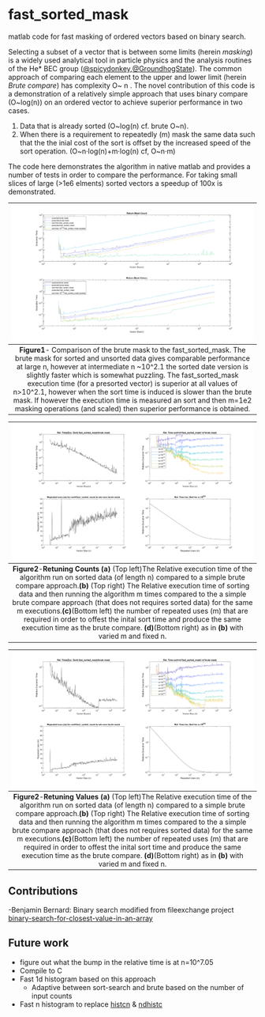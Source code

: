 # fast_sorted_mask
matlab code for fast masking of ordered vectors based on binary search.

Selecting a subset of a vector that is between some limits (herein *masking*) is a widely used analytical tool in particle physics and the analysis routines of the He* BEC group ([@spicydonkey](https://github.com/spicydonkey/hebec_essentials),[@GroundhogState](https://github.com/GroundhogState)). The common approach of comparing each element to the upper and lower limit  (herein *Brute compare*) has complexity O\~ n . The novel contribution of this code is a demonstration of a relatively simple approach that uses binary compare (O\~log(n)) on an ordered vector to achieve superior performance in two cases. 
1. Data that is already sorted (O\~log(n) cf. brute O\~n).
2. When there is a requirement to repeatedly (m) mask the same data such that the the inial cost of the sort is offset by the increased speed of the sort operation. (O\~n·log(n)+m·log(n) cf, O\~n·m)

The code here demonstrates the algorithm in native matlab and provides a number of tests in order to compare the performance.
For taking small slices of large (>1e6 elments) sorted vectors a speedup of 100x is demonstrated.

| ![A comparison of various masking approaches](fig1.png "Fig1") | 
|:--:| 
 **Figure1**- Comparison of the brute mask to the fast_sorted_mask. The brute mask for sorted and unsorted data gives comparable performance at large n, however at intermediate n \~10^2.1 the sorted date version is slightly faster which is somewhat puzzling. The fast_sorted_mask execution time (for a presorted vector) is superior at all values of n>10^2.1, however when the sort time is induced is slower than the brute mask. If however the execution time is measured an sort and then m=1e2 masking operations (and scaled) then superior performance is obtained.  |



| ![A comparison of various masking approaches](fig2.png "Fig2") | 
|:--:| 
| **Figure2**-**Retuning Counts** **(a)** (Top left)The Relative execution time of the algorithm run on sorted data (of length n) compared to a simple brute compare approach.**(b)** (Top right) The Relative execution time of sorting data and then running the algorithm m times compared to the a simple brute compare approach (that does not requires sorted data) for the same m executions.**(c)**(Bottom left) the number of repeated uses (m) that are required in order to offest the inital sort time and produce the same execution time as the brute compare. **(d)**(Bottom right) as in **(b)** with varied m and fixed n.  |


| ![A comparison of various masking approaches](fig3.png "Fig3") | 
|:--:| 
| **Figure2**-**Retuning Values** **(a)** (Top left)The Relative execution time of the algorithm run on sorted data (of length n) compared to a simple brute compare approach.**(b)** (Top right) The Relative execution time of sorting data and then running the algorithm m times compared to the a simple brute compare approach (that does not requires sorted data) for the same m executions.**(c)**(Bottom left) the number of repeated uses (m) that are required in order to offest the inital sort time and produce the same execution time as the brute compare. **(d)**(Bottom right) as in **(b)** with varied m and fixed n.  |

## Contributions
-Benjamin Bernard: Binary search modified from fileexchange project [binary-search-for-closest-value-in-an-array](https://au.mathworks.com/matlabcentral/fileexchange/37915-binary-search-for-closest-value-in-an-array)

## Future work
- figure out what the bump in the relative time is at n=10^7.05 
- Compile to C
- Fast 1d histogram based on this approach
  - Adaptive between sort-search and brute based on the number of input counts
- Fast n histogram to replace [histcn](https://au.mathworks.com/matlabcentral/fileexchange/23897-n-dimensional-histogram?focused=5198474&tab=function) & [ndhistc](https://au.mathworks.com/matlabcentral/fileexchange/3957-ndhistc)
  

